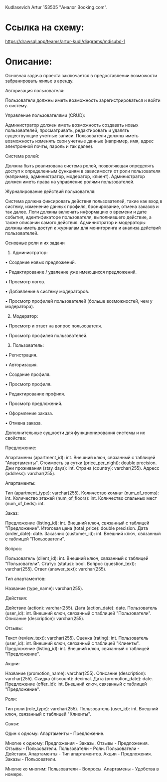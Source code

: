 Kudlasevich Artur 153505 "Аналог Booking.com".

# Ссылка на схему:
https://drawsql.app/teams/artur-kudl/diagrams/mdisubd-1

# Описание:
Основная задача проекта заключается в предоставлении возможости забранировать жилье в аренду.

Авторизация пользователя:

Пользователи должны иметь возможность зарегистрироваться и войти в систему.

Управление пользователями (CRUD):

Администратор должен иметь возможность создавать новых пользователей, просматривать, редактировать и удалять существующие учетные записи. Пользователи должны иметь возможность изменять свои учетные данные (например, имя, адрес электронной почты, пароль и так далее).

Система ролей:

Должна быть реализована система ролей, позволяющая определять доступ к определенным функциям в зависимости от роли пользователя (например, администратор, модератор, клиент). Администратор должен иметь права на управление ролями пользователей.

Журналирование действий пользователя:

Система должна фиксировать действия пользователей, такие как вход в систему, изменение данных профиля, бронирование, отмена заказов и так далее. Логи должны включать информацию о времени и дате события, идентификаторе пользователя, выполнившего действие, а также описании самого действия. Администратор и модераторы должны иметь доступ к журналам для мониторинга и анализа действий пользователей.

Основные роли и их задачи

1. Администратор:

•	Создание новых предложений.
 
•	Редактирование / удаление уже имеющихся предложений. 
 
•	Просмотр логов.
 
•	Добавление в систему модераторов.
 
•	Просмотр профилей пользователей (больше возможностей, чем у модератора).

2. Модератор:

•	Просмотр и ответ на вопрос пользователя.
 
•	Просмотр профилей пользователей.

3. Пользователь:

•	Регистрация.

•	Авторизация.
 
•	Создание профиля.
  
•	Просмотр профиля.
 
•	Редактирование профиля.
 
•	Просмотр предложений.
 
•	Оформление заказа.
 
•	Отмена заказа.

Дополнительные сущности для функционирования системы и их свойства:

Предложение:

Апартамены (apartment_id): int.
Внешний ключ, связанный с таблицей "Апартаменты".
Стоимость за сутки (price_per_night): double precision.
Дни проживания (stay_days): int.
Страна (country): varchar(255).
Адресс (address): varchar(255).

Апартаменты:

Тип (apartment_type): varchar(255).
Количество комнат (num_of_rooms): int.
Количество этажей (num_of_floors): int.
Количество спальных мест (num_of_beds): int.

Заказ:

Предложение (listing_id): int.
Внешний ключ, связанный с таблицей "Предложение".
Итоговая цена (total_price): double precision.
Дата (order_date): date.
Заказчик (customer_id): int.
Внешний ключ, связанный с таблицей "Пользователи".

Вопрос:

Пользователь (client_id): int.
Внешний ключ, связанный с таблицей "Пользователи".
Статус (status): bool.
Вопрос (question_text): varchar(255).
Ответ (answer_text): varchar(255).

Тип апартаментов:

Название (type_name): varchar(255).

Действия: 

Действие (action): varchar(255).
Дата (action_date): date.
Пользователь (user_id): int.
Внешний ключ, связанный с таблицей "Пользователи".
Описание (description): varchar(255).

Отзывы:
 
Текст (review_text): varchar(255).
Оценка (rating): int.
Пользователь (user_id): int.
Внешний ключ, связанный с таблицей "Клиенты".
Предложение (listing_id): int.
Внешний ключ, связанный с таблицей "Предложение".

Акции:
 
Название (promotion_name): varchar(255).
Описание (description): varchar(255).
Скидка (discount): decimal.
Дата (promotion_date): date.
Предложение (offer_id): int.
Внешний ключ, связанный с таблицей "Предложение".

Роли:
 
Тип роли (role_type): varchar(255).
Пользователь (user_id): int.
Внешний ключ, связанный с таблицей "Клиенты".

Связи:

Один к одному:
Апартаменты - Предложение.

Многие к одному:
Предложения - Заказы.
Отзывы - Предложения.
Отзывы - Пользователи.
Пользователи - Роли.
Пользователи - Действия.
Апартаменты - Тип апартаментов.
Акции - Предложения.
Заказы - Пользователи.

Многие ко многим:
Пользователи - Вопросы.
Апартамены - Удобства в номере.
